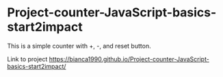 # Project-counter-JavaScript-basics-start2impact

This is a simple counter with +, -, and reset button.

Link to project https://bianca1990.github.io/Project-counter-JavaScript-basics-start2impact/
